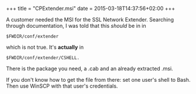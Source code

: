 +++
title = "CPExtender.msi"
date = 2015-03-18T14:37:56+02:00
+++

A customer needed the MSI for the SSL Network Extender. Searching through documentation, I was told that this *should* be in in

    $FWDIR/conf/extender

which is not true. It's **actually** in

    $FWDIR/conf/extender/CSHELL.

There is the package you need, a .cab and an already extracted .msi.

If you don't know how to get the file from there: set one user's shell to Bash. Then use WinSCP with that user's credentials.
